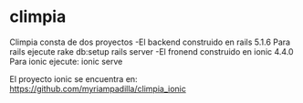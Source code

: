 # climpia

Climpia consta de dos proyectos
-El backend construido en rails 5.1.6
 Para rails ejecute
  rake db:setup
  rails server
-El fronend construido en ionic 4.4.0
 Para ionic ejecute:
  ionic serve
  
El proyecto ionic se encuentra en:
https://github.com/myriampadilla/climpia_ionic
